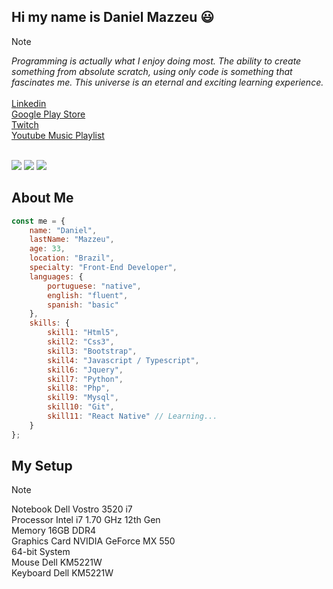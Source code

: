 ## Hi my name is Daniel Mazzeu 😃 
> [!NOTE]
> <em>Programming is actually what I enjoy doing most. The ability to create something from absolute scratch, using only code is something that fascinates me. This universe is an eternal and exciting learning experience.</em><br /><br />
> <a href="https://www.linkedin.com/in/danzzeu" rel="nofollow" target="_blank">Linkedin</a><br />
> <a href="https://www.youtube.com/playlist?list=PLiduNjzudndvROdIuM9HornT6zeRk3FDn" rel="nofollow" target="_blank">Google Play Store</a><br />
> <a href="https://www.twitch.tv/danzzeu" rel="nofollow" target="_blank">Twitch</a><br />
> <a href="https://www.youtube.com/playlist?list=PLiduNjzudndvROdIuM9HornT6zeRk3FDn" rel="nofollow" target="_blank">Youtube Music Playlist</a>

<br />

<img src="https://streak-stats.demolab.com?user=danzzeu&theme=algolia&hide_border=true&border_radius=5&date_format=j%2Fn%5B%2FY%5D&mode=weekly&card_width=1000"/>
<img src="https://github-readme-stats.vercel.app/api?username=danzzeu&show_icons=true&border_radius=5&hide_border&theme=algolia&include_all_commits=true&count_private=true&card_width=1000"/>
<img src="https://github-readme-stats.vercel.app/api/top-langs/?username=danzzeu&theme=algolia&langs_count=8&hide_border=true&background=EBEBEB00&border_radius=5&card_width=1000"/>

## About Me
```javascript
const me = {
    name: "Daniel",
    lastName: "Mazzeu",
    age: 33,
    location: "Brazil",
    specialty: "Front-End Developer",
    languages: {
        portuguese: "native",
        english: "fluent",
        spanish: "basic"
    },
    skills: {
        skill1: "Html5",
        skill2: "Css3",
        skill3: "Bootstrap",
        skill4: "Javascript / Typescript",
        skill6: "Jquery",
        skill7: "Python",
        skill8: "Php",
        skill9: "Mysql",
        skill10: "Git",
        skill11: "React Native" // Learning...
    }
};
```

## My Setup
> [!NOTE]
> Notebook Dell Vostro 3520 i7 <br />
> Processor Intel i7 1.70 GHz 12th Gen <br />
> Memory 16GB DDR4 <br />
> Graphics Card NVIDIA GeForce MX 550 <br />
> 64-bit System <br />
> Mouse Dell KM5221W <br />
> Keyboard Dell KM5221W <br />
